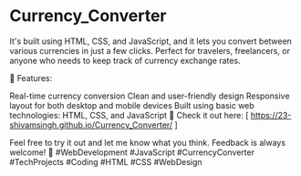 # Currency_Converter

It's built using HTML, CSS, and JavaScript, and it lets you convert between various currencies in just a few clicks. Perfect for travelers, freelancers, or anyone who needs to keep track of currency exchange rates.

🔧 Features:

Real-time currency conversion
Clean and user-friendly design
Responsive layout for both desktop and mobile devices
Built using basic web technologies: HTML, CSS, and JavaScript
🔗 Check it out here: [ https://23-shivamsingh.github.io/Currency_Converter/ ]

Feel free to try it out and let me know what you think. Feedback is always welcome! 💬
#WebDevelopment #JavaScript #CurrencyConverter #TechProjects #Coding #HTML #CSS #WebDesign
